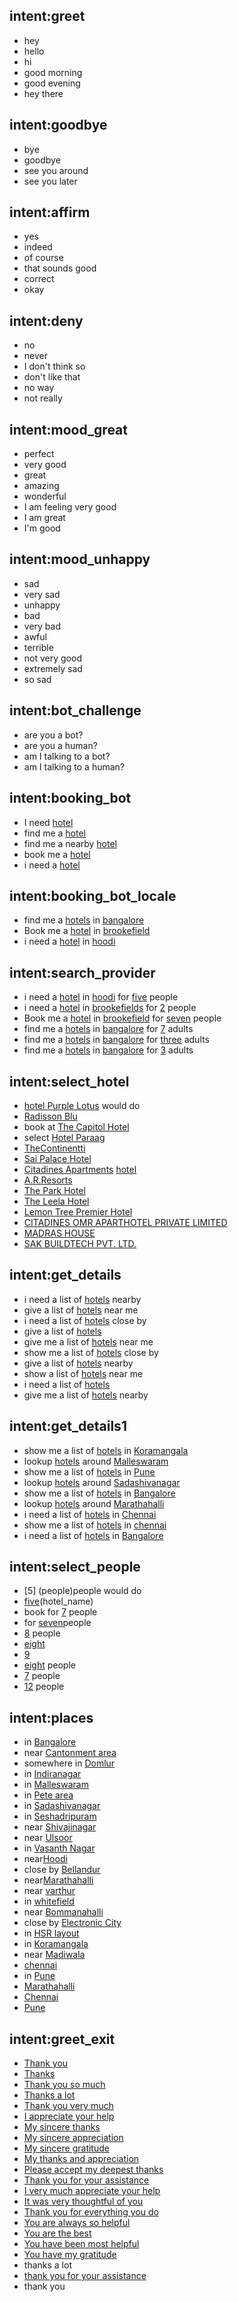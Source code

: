## intent:greet
- hey
- hello
- hi
- good morning
- good evening
- hey there

## intent:goodbye
- bye
- goodbye
- see you around
- see you later

## intent:affirm
- yes
- indeed
- of course
- that sounds good
- correct
- okay

## intent:deny
- no
- never
- I don't think so
- don't like that
- no way
- not really

## intent:mood_great
- perfect
- very good
- great
- amazing
- wonderful
- I am feeling very good
- I am great
- I'm good

## intent:mood_unhappy
- sad
- very sad
- unhappy
- bad
- very bad
- awful
- terrible
- not very good
- extremely sad
- so sad

## intent:bot_challenge
- are you a bot?
- are you a human?
- am I talking to a bot?
- am I talking to a human?

## intent:booking_bot
- I need [hotel](facility_type)
- find me a [hotel](facility_type)
- find me a nearby [hotel](facility_type)
- book me a [hotel](facility_type)
- i need a [hotel](facility_type)

## intent:booking_bot_locale
- find me a [hotels](facility_type) in [bangalore](location)
- Book me a [hotel](facility_type) in [brookefield](location)
- i need a [hotel](facility_type) in [hoodi](location)

## intent:search_provider
- i need a [hotel](facility_type) in [hoodi](location) for [five](people) people
- i need a [hotel](facility_type) in [brookefields](location) for [2](people) people
- Book me a [hotel](facility_type) in [brookefield](location) for [seven](people) people
- find me a [hotels](facility_type) in [bangalore](location) for [7](people) adults
- find me a [hotels](facility_type) in [bangalore](location) for [three](people) adults
- find me a [hotels](facility_type) in [bangalore](location) for [3](people) adults

## intent:select_hotel
- [hotel Purple Lotus](hotel_name) would do
- [Radisson Blu](hotel_name)
- book at [The Capitol Hotel](hotel_name)
- select [Hotel Paraag](hotel_name)
- [TheContinentti](hotel_name)
- [Sai Palace Hotel](hotel_name)
- [Citadines Apartments](hotel_name) [hotel](facility_type)
- [A.R.Resorts](hotel_name)
- [The Park Hotel](hotel_name)
- [The Leela Hotel](hotel_name)
- [Lemon Tree Premier Hotel](hotel_name)
- [CITADINES OMR APARTHOTEL PRIVATE LIMITED](hotel_name)
- [MADRAS HOUSE](hotel_name)
- [SAK BUILDTECH PVT. LTD.](hotel_name)

## intent:get_details
- i need a list of [hotels](facility_type) nearby
- give a list of [hotels](facility_type) near me
- i need a list of [hotels](facility_type) close by
- give a list of [hotels](facility_type)
- give me a list of [hotels](facility_type) near me
- show me a list of [hotels](facility_type) close by
- give a list of [hotels](facility_type) nearby
- show a list of [hotels](facility_type) near me
- i need a list of [hotels](facility_type)
- give me a list of [hotels](facility_type) nearby

## intent:get_details1
- show me a list of [hotels](facility_type) in [Koramangala](location)
- lookup [hotels](facility_type) around [Malleswaram](places)
- show me a list of [hotels](facility_type) in [Pune](location)
- lookup [hotels](facility_type) around [Sadashivanagar](places)
- show me a list of [hotels](facility_type) in [Bangalore](location)
- lookup [hotels](facility_type) around [Marathahalli](location)
- i need a list of [hotels](facility_type) in [Chennai](location)
- show me a list of [hotels](facility_type) in [chennai](location)
- i need a list of [hotels](facility_type) in [Bangalore](location)

## intent:select_people
- [5] (people)people would do
- [five](poeple)(hotel_name)
- book for [7](people) people
- for [seven](people)people
- [8](people) people
- [eight](people)
- [9](people)
- [eight](people) people
- [7](people) people
- [12](people) people

## intent:places
- in [Bangalore](location)
- near [Cantonment area](location)
- somewhere in [Domlur](location)
- in [Indiranagar](location)
- in [Malleswaram](location)
- in [Pete area](location)
- in [Sadashivanagar](location)
- in [Seshadripuram](location)
- near [Shivajinagar](location)
- near [Ulsoor](location)
- in [Vasanth Nagar](location)
- near[Hoodi](location)
- close by [Bellandur](location)
- near[Marathahalli](location)
- near [varthur](location)
- in [whitefield](location)
- near [Bommanahalli](location)
- close by [Electronic City](location)
- in [HSR layout](location)
- in [Koramangala](location)
- near [Madiwala](location)
- [chennai](location)
- in [Pune](location)
- [Marathahalli](location)
- [Chennai](location)
- [Pune](location)

## intent:greet_exit
- [Thank you](exit)
- [Thanks](exit)
- [Thank you so much](exit)
- [Thanks a lot](exit)
- [Thank you very much](exit)
- [I appreciate your help](exit)
- [My sincere thanks](exit)
- [My sincere appreciation](exit)
- [My sincere gratitude](exit)
- [My thanks and appreciation](exit)
- [Please accept my deepest thanks](exit)
- [Thank you for your assistance](exit)
- [I very much appreciate your help](exit)
- [It was very thoughtful of you](exit)
- [Thank you for everything you do](exit)
- [You are always so helpful](exit)
- [You are the best](exit)
- [You have been most helpful](exit)
- [You have my gratitude](exit)
- thanks a lot
- [thank you for your assistance](exit)
- thank you
